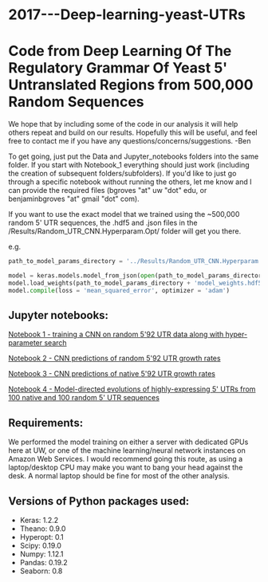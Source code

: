 # 2017---Deep-learning-yeast-UTRs

# Code from Deep Learning Of The Regulatory Grammar Of Yeast 5' Untranslated Regions from 500,000 Random Sequences
We hope that by including some of the code in our analysis it will help others repeat and build on our results. Hopefully this will be useful, and feel free to contact me if you have any questions/concerns/suggestions. -Ben

To get going, just put the Data and Jupyter_notebooks folders into the same folder. If you start with Notebook_1 everything should just work (including the creation of subsequent folders/subfolders). If you'd like to just go through a specific notebook without running the others, let me know and I can provide the required files (bgroves "at" uw "dot" edu, or benjaminbgroves "at" gmail "dot" com).


If you want to use the exact model that we trained using the ~500,000 random 5' UTR sequences, the .hdf5 and .json files in the /Results/Random_UTR_CNN.Hyperparam.Opt/ folder will get you there.

e.g.
```Python
path_to_model_params_directory = '../Results/Random_UTR_CNN.Hyperparam.Opt/'

model = keras.models.model_from_json(open(path_to_model_params_directory + 'model_arch.json').read())
model.load_weights(path_to_model_params_directory + 'model_weights.hdf5')
model.compile(loss = 'mean_squared_error', optimizer = 'adam')
```


## Jupyter notebooks:
[Notebook 1 - training a CNN on random 5\'92 UTR data along with hyper-parameter search](./Jupyter_notebooks/Notebook_1_CNN_Model_Training_with_Hyperparameter_Search.ipynb)

[Notebook 2 - CNN predictions of random 5\'92 UTR growth rates](./Jupyter_notebooks/Notebook_2_CNN_Predictions_of_Random_UTR_HIS3_data.ipynb)

[Notebook 3 - CNN predictions of native 5\'92 UTR growth rates](./Jupyter_notebooks/Notebook_3_CNN_Predictions_of_Native_UTR_HIS3_data.ipynb)

[Notebook 4 - Model-directed evolutions of highly-expressing 5' UTRs from 100 native and 100 random 5' UTR sequences](./Jupyter_notebooks/Notebook_4_Generating_Model_Directed_Evolution_of_UTRs_From_100_Native_and_Random_UTRs.ipynb)


## Requirements:
We performed the model training on either a server with dedicated GPUs here at UW, or one of the machine learning/neural network instances on Amazon Web Services. I would recommend going this route, as using a laptop/desktop CPU may make you want to bang your head against the desk. A normal laptop should be fine for most of the other analysis.


## Versions of Python packages used:
- Keras:		1.2.2
- Theano:		0.9.0
- Hyperopt:	0.1
- Scipy:		0.19.0
- Numpy:		1.12.1
- Pandas:		0.19.2
- Seaborn:	0.8

